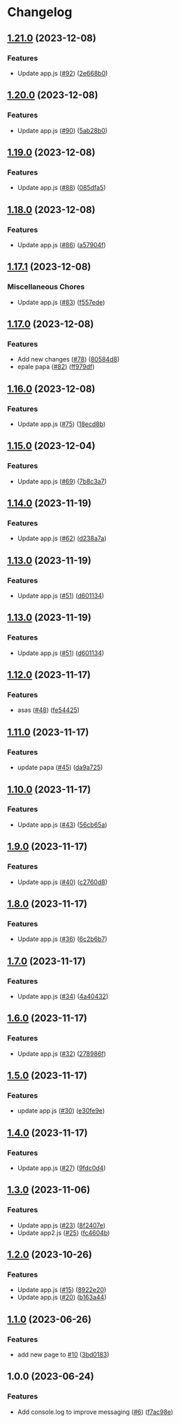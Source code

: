 # Changelog

## [1.21.0](https://github.com/RicardoE105/testing-actions-2/compare/dashboard-backend-v1.20.0...dashboard-backend-v1.21.0) (2023-12-08)


### Features

* Update app.js ([#92](https://github.com/RicardoE105/testing-actions-2/issues/92)) ([2e668b0](https://github.com/RicardoE105/testing-actions-2/commit/2e668b000bc01c4f6adaaac4e669afa9873e04b4))

## [1.20.0](https://github.com/RicardoE105/testing-actions-2/compare/dashboard-backend-v1.19.0...dashboard-backend-v1.20.0) (2023-12-08)


### Features

* Update app.js ([#90](https://github.com/RicardoE105/testing-actions-2/issues/90)) ([5ab28b0](https://github.com/RicardoE105/testing-actions-2/commit/5ab28b00c2e801604d108be1fbbf2fb39f7a812b))

## [1.19.0](https://github.com/RicardoE105/testing-actions-2/compare/dashboard-backend-v1.18.0...dashboard-backend-v1.19.0) (2023-12-08)


### Features

* Update app.js ([#88](https://github.com/RicardoE105/testing-actions-2/issues/88)) ([085dfa5](https://github.com/RicardoE105/testing-actions-2/commit/085dfa565b6dc939ebcbe95ae64234d025bbca55))

## [1.18.0](https://github.com/RicardoE105/testing-actions-2/compare/dashboard-backend-v1.17.1...dashboard-backend-v1.18.0) (2023-12-08)


### Features

* Update app.js ([#86](https://github.com/RicardoE105/testing-actions-2/issues/86)) ([a57904f](https://github.com/RicardoE105/testing-actions-2/commit/a57904fb8576065b33f39aa4d3a6e55ce5e503c2))

## [1.17.1](https://github.com/RicardoE105/testing-actions-2/compare/dashboard-backend-v1.17.0...dashboard-backend-v1.17.1) (2023-12-08)


### Miscellaneous Chores

* Update app.js ([#83](https://github.com/RicardoE105/testing-actions-2/issues/83)) ([f557ede](https://github.com/RicardoE105/testing-actions-2/commit/f557ede49c8a5daaac7935eb778387962814008c))

## [1.17.0](https://github.com/RicardoE105/testing-actions-2/compare/dashboard-backend-v1.16.0...dashboard-backend-v1.17.0) (2023-12-08)


### Features

* Add new changes ([#78](https://github.com/RicardoE105/testing-actions-2/issues/78)) ([80584d8](https://github.com/RicardoE105/testing-actions-2/commit/80584d8b3ee0cad3df75e6a5115842269525660f))
* epale papa ([#82](https://github.com/RicardoE105/testing-actions-2/issues/82)) ([ff979df](https://github.com/RicardoE105/testing-actions-2/commit/ff979df03316ee61acd2d98485bec3b519866372))

## [1.16.0](https://github.com/RicardoE105/testing-actions-2/compare/dashboard-backend-v1.15.0...dashboard-backend-v1.16.0) (2023-12-08)


### Features

* Update app.js ([#75](https://github.com/RicardoE105/testing-actions-2/issues/75)) ([18ecd8b](https://github.com/RicardoE105/testing-actions-2/commit/18ecd8bf05d4d80c3aff4323d83a7a152c1ea70d))

## [1.15.0](https://github.com/RicardoE105/testing-actions-2/compare/dashboard-backend-v1.14.0...dashboard-backend-v1.15.0) (2023-12-04)


### Features

* Update app.js ([#69](https://github.com/RicardoE105/testing-actions-2/issues/69)) ([7b8c3a7](https://github.com/RicardoE105/testing-actions-2/commit/7b8c3a7dda138b0043785f61adcd48297dd617d1))

## [1.14.0](https://github.com/RicardoE105/testing-actions-2/compare/dashboard-backend-v1.13.0...dashboard-backend-v1.14.0) (2023-11-19)


### Features

* Update app.js ([#62](https://github.com/RicardoE105/testing-actions-2/issues/62)) ([d238a7a](https://github.com/RicardoE105/testing-actions-2/commit/d238a7aa00c4c9d51158039f8efcc8367329989d))

## [1.13.0](https://github.com/RicardoE105/testing-actions-2/compare/dashboard-backend-v1.12.0...dashboard-backend-v1.13.0) (2023-11-19)


### Features

* Update app.js ([#51](https://github.com/RicardoE105/testing-actions-2/issues/51)) ([d601134](https://github.com/RicardoE105/testing-actions-2/commit/d60113458505a210aa70af431dab6954c914bfe9))

## [1.13.0](https://github.com/RicardoE105/testing-actions-2/compare/dashboard-backend-v1.12.0...dashboard-backend-v1.13.0) (2023-11-19)


### Features

* Update app.js ([#51](https://github.com/RicardoE105/testing-actions-2/issues/51)) ([d601134](https://github.com/RicardoE105/testing-actions-2/commit/d60113458505a210aa70af431dab6954c914bfe9))

## [1.12.0](https://github.com/RicardoE105/testing-actions-2/compare/dashboard-backend-v1.11.0...dashboard-backend-v1.12.0) (2023-11-17)


### Features

* asas ([#48](https://github.com/RicardoE105/testing-actions-2/issues/48)) ([fe54425](https://github.com/RicardoE105/testing-actions-2/commit/fe544251e60d0bb7ebfff7b47a2634a4ac507719))

## [1.11.0](https://github.com/RicardoE105/testing-actions-2/compare/dashboard-backend-v1.10.0...dashboard-backend-v1.11.0) (2023-11-17)


### Features

* update papa ([#45](https://github.com/RicardoE105/testing-actions-2/issues/45)) ([da9a725](https://github.com/RicardoE105/testing-actions-2/commit/da9a725bae5ab46fdda9c71754257bde4b9e9871))

## [1.10.0](https://github.com/RicardoE105/testing-actions-2/compare/dashboard-backend-v1.9.0...dashboard-backend-v1.10.0) (2023-11-17)


### Features

* Update app.js ([#43](https://github.com/RicardoE105/testing-actions-2/issues/43)) ([56cb65a](https://github.com/RicardoE105/testing-actions-2/commit/56cb65a6d9b62628b734e739bafa0d44bd14ce66))

## [1.9.0](https://github.com/RicardoE105/testing-actions-2/compare/dashboard-backend-v1.8.0...dashboard-backend-v1.9.0) (2023-11-17)


### Features

* Update app.js ([#40](https://github.com/RicardoE105/testing-actions-2/issues/40)) ([c2760d8](https://github.com/RicardoE105/testing-actions-2/commit/c2760d840c4ae4f532c20358cddb713431ad41c7))

## [1.8.0](https://github.com/RicardoE105/testing-actions-2/compare/dashboard-backend-v1.7.0...dashboard-backend-v1.8.0) (2023-11-17)


### Features

* Update app.js ([#36](https://github.com/RicardoE105/testing-actions-2/issues/36)) ([6c2b6b7](https://github.com/RicardoE105/testing-actions-2/commit/6c2b6b78065c06cd1230b6049b290d2a08cc449e))

## [1.7.0](https://github.com/RicardoE105/testing-actions-2/compare/dashboard-backend-v1.6.0...dashboard-backend-v1.7.0) (2023-11-17)


### Features

* Update app.js ([#34](https://github.com/RicardoE105/testing-actions-2/issues/34)) ([4a40432](https://github.com/RicardoE105/testing-actions-2/commit/4a4043261d7a13dc33a6c13fee36ae16755173a1))

## [1.6.0](https://github.com/RicardoE105/testing-actions-2/compare/dashboard-backend-v1.5.0...dashboard-backend-v1.6.0) (2023-11-17)


### Features

* Update app.js ([#32](https://github.com/RicardoE105/testing-actions-2/issues/32)) ([278986f](https://github.com/RicardoE105/testing-actions-2/commit/278986f75743aca186ca3c71100cfb08e5d28e33))

## [1.5.0](https://github.com/RicardoE105/testing-actions-2/compare/dashboard-backend-v1.4.0...dashboard-backend-v1.5.0) (2023-11-17)


### Features

* update app.js ([#30](https://github.com/RicardoE105/testing-actions-2/issues/30)) ([e30fe9e](https://github.com/RicardoE105/testing-actions-2/commit/e30fe9ef5a1f6fd7e766e10eb138d385ab1f4bb8))

## [1.4.0](https://github.com/RicardoE105/testing-actions-2/compare/dashboard-backend-v1.3.0...dashboard-backend-v1.4.0) (2023-11-17)


### Features

* Update app.js ([#27](https://github.com/RicardoE105/testing-actions-2/issues/27)) ([9fdc0d4](https://github.com/RicardoE105/testing-actions-2/commit/9fdc0d44c330d666c79ab94eac38f11e0b642dbe))

## [1.3.0](https://github.com/RicardoE105/testing-actions-2/compare/dashboard-backend-v1.2.0...dashboard-backend-v1.3.0) (2023-11-06)


### Features

* Update app.js ([#23](https://github.com/RicardoE105/testing-actions-2/issues/23)) ([8f2407e](https://github.com/RicardoE105/testing-actions-2/commit/8f2407e7f0385ef5be529efb8a25f15500513223))
* Update app2.js ([#25](https://github.com/RicardoE105/testing-actions-2/issues/25)) ([fc4604b](https://github.com/RicardoE105/testing-actions-2/commit/fc4604b1cf8fa94046438c3b37d605952960dc60))

## [1.2.0](https://github.com/RicardoE105/testing-actions-2/compare/dashboard-backend-v1.1.0...dashboard-backend-v1.2.0) (2023-10-26)


### Features

* Update app.js ([#15](https://github.com/RicardoE105/testing-actions-2/issues/15)) ([8922e20](https://github.com/RicardoE105/testing-actions-2/commit/8922e20a020124b46478d93a530f5813574d1c23))
* Update app.js ([#20](https://github.com/RicardoE105/testing-actions-2/issues/20)) ([b163a44](https://github.com/RicardoE105/testing-actions-2/commit/b163a442587f98adcbcbf46b73c9ef23ec6fc583))

## [1.1.0](https://github.com/RicardoE105/testing-actions-2/compare/dashboard-backend-v1.0.0...dashboard-backend-v1.1.0) (2023-06-26)


### Features

* add new page to [#10](https://github.com/RicardoE105/testing-actions-2/issues/10) ([3bd0183](https://github.com/RicardoE105/testing-actions-2/commit/3bd01833f3f3b7204757eb4e2dba6baa56a68216))

## 1.0.0 (2023-06-24)


### Features

* Add console.log to improve messaging ([#6](https://github.com/RicardoE105/testing-actions-2/issues/6)) ([f7ac98e](https://github.com/RicardoE105/testing-actions-2/commit/f7ac98e4fa8356dacc0860db107e6bbae0e519af))
